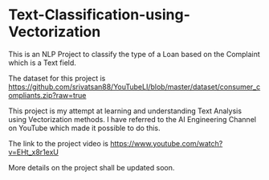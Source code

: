 # Text-Classification-using-Vectorization
This is an NLP Project to classify the type of a Loan based on the Complaint which is a Text field. 

The dataset for this project is https://github.com/srivatsan88/YouTubeLI/blob/master/dataset/consumer_compliants.zip?raw=true 

This project is my attempt at learning and understanding Text Analysis using Vectorization methods. I have referred to the AI Engineering Channel on YouTube which made it possible to do this. 

The link to the project video is https://www.youtube.com/watch?v=EHt_x8r1exU 

More details on the project shall be updated soon. 
